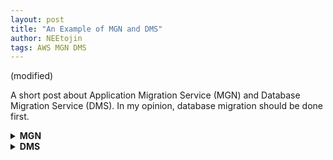 ```yaml
---
layout: post
title: "An Example of MGN and DMS"
author: NEEtojin
tags: AWS MGN DMS
---
```


(modified)

A short post about Application Migration Service (MGN) and Database Migration Service (DMS). In my opinion, database migration should be done first.

<details>
<summary><b>MGN</b></summary>

|Status|Todo|Region|Service|
|---|---|---|---|
|Not ready|install replication agent|Source|EC2|
|Ready for testing|launch test instances|Target|MGN|
|Test in progress|test something|Target||
|Ready for cutover|launch cutover instances|Target|MGN|
|Cutover in progress|test something again|Target||
|Cutover complete||||

</details>

<details>
<summary><b>DMS</b></summary>

1. (Create replication instance ?)
1. Create endpoints, both source and target. (*EC2: Server name = DNS name)
1. Create task

</details>

